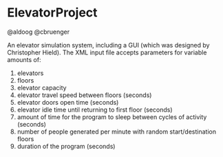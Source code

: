 # ElevatorProject

@aldoog
@cbruenger

An elevator simulation system, including a GUI (which was designed by Christopher Hield). The XML input file accepts parameters for variable amounts of:

  1. elevators
  2. floors
  3. elevator capacity
  4. elevator travel speed between floors (seconds)
  5. elevator doors open time (seconds)
  6. elevator idle time until returning to first floor (seconds)
  7. amount of time for the program to sleep between cycles of activity (seconds)
  8. number of people generated per minute with random start/destination floors
  9. duration of the program (seconds)
